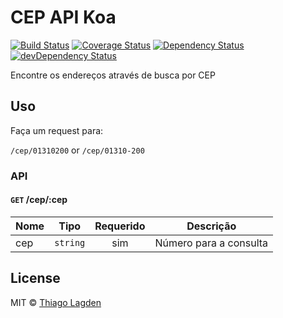 # CEP API Koa

[![Build Status][ci-img]][ci]
[![Coverage Status][coveralls-img]][coveralls]
[![Dependency Status][dep-img]][dep]
[![devDependency Status][devDep-img]][devDep]

[ci-img]:        https://travis-ci.org/lagden/cep-koa-api.svg
[ci]:            https://travis-ci.org/lagden/cep-koa-api
[coveralls-img]: https://coveralls.io/repos/github/lagden/cep-koa-api/badge.svg?branch=master
[coveralls]:     https://coveralls.io/github/lagden/cep-koa-api?branch=master
[dep-img]:       https://david-dm.org/lagden/cep-koa-api.svg
[dep]:           https://david-dm.org/lagden/cep-koa-api
[devDep-img]:    https://david-dm.org/lagden/cep-koa-api/dev-status.svg
[devDep]:        https://david-dm.org/lagden/cep-koa-api#info=devDependencies

Encontre os endereços através de busca por CEP


## Uso

Faça um request para:

`/cep/01310200` or `/cep/01310-200`


### API

#### `GET` /cep/:cep

Nome        | Tipo                 | Requerido | Descrição
----------- | -------------------- |:---------:| ------------
cep         | `string`             | sim       | Número para a consulta


## License

MIT © [Thiago Lagden](http://lagden.in)
